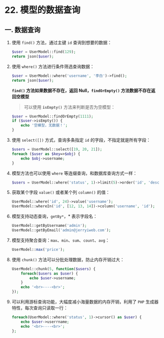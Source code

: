 # 22. 模型的数据查询

## 一. 数据查询

1. 使用 `find()` 方法，通过主键 `id` 查询到想要的数据：

   ```php
   $user = UserModel::find(129);
   return json($user);
   ```

2. 使用 `where()` 方法进行条件筛选查询数据：

   ```php
   $user = UserModel::where('username', '李白')->find();
   return json($user);
   ```

   **`find()` 方法如果数据不存在，返回 Null，`findOrEmpty()` 方法数据不存在返回空模型**

   > 可以使用 **`isEmpty()`** 方法来判断是否为空模型：

   ```php
   $user = UserModel::findOrEmpty(1111);
   if ($user->isEmpty()) {
       echo '空模型，无数据！';
   }
   ```

3. 使用 `select([])` 方式，查询多条指定 `id` 的字段，不指定就是所有字段：

   ```php
   $users = UserModel::select([19, 20, 21]);
   foreach ($user as $key=>$obj) {
       echo $obj->username;
   }
   ```
   
4. 模型方法也可以使用 `where` 等连缀查询，和数据库查询方式一样：

   ```php
   $users = UserModel::where('status', 1)->limit(5)->order('id', 'desc')->select();
   ```

5. 获取某个字段 `value()` 或者某个列 `column()` 的值：

   ```php
   UserModel::where('id', 24)->value('username');
   UserModel::whereIn('id', [12, 13, 14])->column('username', 'id');
   ```

6. 模型支持动态查询，`getBy*`，* 表示字段名：

   ```php
   UserModel::getByUsername('admin');
   UserModel::getByEmail('admin@jerryiweb.com');
   ```

7. 模型支持聚合查询：`max`、`min`、`sum`、`count`、`avg`：

   ```php
   UserModel::max('price');
   ```

8. 使用 `chunk()` 方法可以分批处理数据，防止内存开销过大：

   ```php
   UserModel::chunk(5, function($users) {
       foreach($users as $user) {
           echo $user->username;
       }
       echo '<br>----<br>';
   });
   ```

9. 可以利用游标查询功能，大幅度减小海量数据的内存开销，利用了 `PHP` 生成器特性，每次查询只读取一行：

   ```php
   foreach(UserModel::where('status', 1)->cursor() as $user) {
       echo $user->userrname;
       echo '<br>----<br>';
   };
   ```

   
